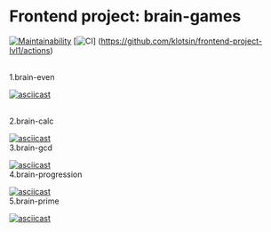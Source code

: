 # Frontend project: brain-games #

[![Maintainability](https://api.codeclimate.com/v1/badges/509c04b93ae6d56effc3/maintainability)](https://codeclimate.com/github/klotsin/frontend-project-lvl1/maintainability)
[![CI](https://github.com/klotsin/frontend-project-lvl1/workflows/CI/badge.svg)]
(https://github.com/klotsin/frontend-project-lvl1/actions)

<br>
 1.brain-even
<br>

[![asciicast](https://asciinema.org/a/EegBVBeHgWhRSZ8ObBzdg3WqZ.svg)](https://asciinema.org/a/EegBVBeHgWhRSZ8ObBzdg3WqZ)

<br>
 2.brain-calc
<br>

[![asciicast](https://asciinema.org/a/jyevpLIk4b417HXzYbjuNrx4R.svg)](https://asciinema.org/a/jyevpLIk4b417HXzYbjuNrx4R)
<br>
 3.brain-gcd
<br>

[![asciicast](https://asciinema.org/a/Wn7GCXXQZ9m1FYOWYLAuKz9Jo.svg)](https://asciinema.org/a/Wn7GCXXQZ9m1FYOWYLAuKz9Jo)
<br>
 4.brain-progression
<br>

[![asciicast](https://asciinema.org/a/VpSruMRpmVjFyF9C2mbW7oiN8.svg)](https://asciinema.org/a/VpSruMRpmVjFyF9C2mbW7oiN8)
<br>
 5.brain-prime
<br>

[![asciicast](https://asciinema.org/a/lBNolCX0jWFc2MLQOK5rmB3CJ.svg)](https://asciinema.org/a/lBNolCX0jWFc2MLQOK5rmB3CJ)


